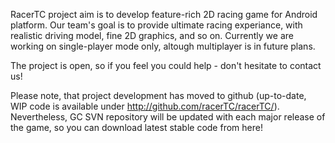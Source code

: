 RacerTC project aim is to develop feature-rich 2D racing game for Android platform. Our team's goal is to provide ultimate racing experiance, with realistic driving model, fine 2D graphics, and so on. Currently we are working on single-player mode only, altough multiplayer is in future plans.

The project is open, so if you feel you could help - don't hesitate to contact us!

Please note, that project development has moved to github (up-to-date, WIP code is available under http://github.com/racerTC/racerTC/). Nevertheless, GC SVN repository will be updated with each major release of the game, so you can download latest stable code from here!